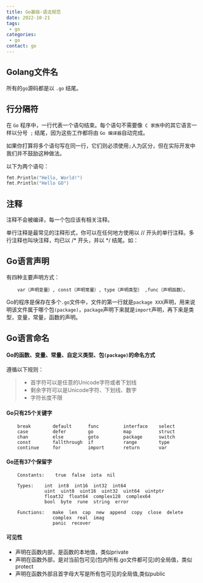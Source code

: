 ```yaml
---
title: Go基础-语法规范
date: 2022-10-21
tags: 
 - go
categories: 
 - go
contact: go
---
```




## Golang文件名

所有的`go`源码都是以 `.go` 结尾。



## 行分隔符

在 `Go` 程序中，一行代表一个语句结束。每个语句不需要像` C 家族`中的其它语言一样以分号` ;` 结尾，因为这些工作都将由 `Go 编译器`自动完成。

如果你打算将多个语句写在同一行，它们则必须使用` ; `人为区分，但在实际开发中我们并不鼓励这种做法。

以下为两个语句：

```go
fmt.Println("Hello, World!")
fmt.Println("Hello GO")
```



## 注释

注释不会被编译，每一个包应该有相关注释。

单行注释是最常见的注释形式，你可以在任何地方使用以 // 开头的单行注释。多行注释也叫块注释，均已以 /* 开头，并以 */ 结尾。如：



## Go语言声明

有四种主要声明方式：

```
    var（声明变量）, const（声明常量）, type（声明类型） ,func（声明函数）。
```

Go的程序是保存在多个`.go`文件中，文件的第一行就是`package XXX`声明，用来说明该文件属于哪个包`(package)`，`package`声明下来就是`import`声明，再下来是类型，变量，常量，函数的声明。



## Go语言命名

#### Go的函数、变量、常量、自定义类型、包`(package)`的命名方式

遵循以下规则：

> - 首字符可以是任意的Unicode字符或者下划线
> - 剩余字符可以是Unicode字符、下划线、数字
> - 字符长度不限

#### Go只有25个关键字

```
    break        default      func         interface    select
    case         defer        go           map          struct
    chan         else         goto         package      switch
    const        fallthrough  if           range        type
    continue     for          import       return       var
```

#### Go还有37个保留字

```
    Constants:    true  false  iota  nil

    Types:    int  int8  int16  int32  int64  
              uint  uint8  uint16  uint32  uint64  uintptr
              float32  float64  complex128  complex64
              bool  byte  rune  string  error

    Functions:   make  len  cap  new  append  copy  close  delete
                 complex  real  imag
                 panic  recover
```

#### 可见性

- 声明在函数内部，是函数的本地值，类似private
- 声明在函数外部，是对当前包可见(包内所有.go文件都可见)的全局值，类似protect
- 声明在函数外部且首字母大写是所有包可见的全局值,类似public





